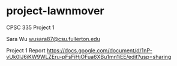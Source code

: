 # project-lawnmover
CPSC 335 Project 1

Sara Wu wusara87@csu.fullerton.edu

Project 1 Report
https://docs.google.com/document/d/1nP-vUk0lJ6iKW9WLZEru-pFsFiHjOFua6XBu1mn1iEE/edit?usp=sharing
